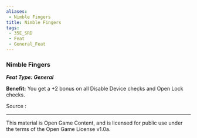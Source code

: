 ```yaml
---
aliases:
 - Nimble Fingers
title: Nimble Fingers
tags: 
 - 35E_SRD
 - Feat
 - General_Feat
---
```

### Nimble Fingers 
***Feat Type: General***

**Benefit:** You get a +2 bonus on all Disable Device checks and Open
Lock checks.


Source :



---



This material is Open Game Content, and is licensed for public use under the terms of the Open Game License v1.0a.

